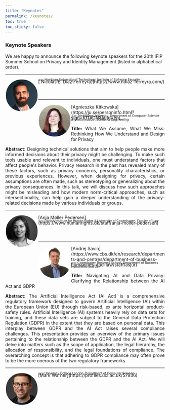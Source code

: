 ```yaml
---
title: "Keynotes"
permalink: /keynotes/
toc: true
toc_sticky: false
---
```


### Keynote Speakers
We are happy to announce the following keynote speakers for the 20th IFIP Summer School on Privacy and Identity Management (listed in alphabetical order).

<!-- ----------------------------------------------------- -->
<hr id="nicolas">
<img src="../assets/images/keynote_speakers/nicolas_diaz_ferreyra.jpg" alt=" Nicolás E. Díaz Ferreyra" style="float: left; width: 100px; height: 100px; position: relative; border: 2px solid white; -webkit-border-radius: 50px; -moz-border-radius: 50px; border-radius: 50px; overflow:hidden;"/>[ Nicolás E. Díaz Ferreyra](https://www.ndiaz-ferreyra.com/)
<p style="margin-top:-20px; font-size: 70%;">🇩🇪 Hamburg University of Technology, Institute of Software Security</p>
<!-- ----------------------------------------------------- -->
<hr style="margin-top: 1.5cm;" id="agnieszka">
<img src="../assets/images/keynote_speakers/agnieszka_kitkowska.jpg" alt="Agnieszka Kitkowska" style="float: left; width: 100px; height: 100px; position: relative; border: 2px solid white; -webkit-border-radius: 50px; -moz-border-radius: 50px; border-radius: 50px; overflow:hidden;"/>[Agnieszka Kitkowska](https://ju.se/personinfo.html?sign=KITAGN&lang=en)
<p style="margin-top:-20px; font-size: 70%;">🇸🇪 Jönköping University,  Department of Computer Science and Informatics , School of Engineering</p>
<p style="text-align: justify;"><strong>Title:</strong> What We Assume, What We Miss: Rethinking How We Understand and Design for Privacy</p>
<p style="text-align: justify;"><strong>Abstract:</strong> Designing technical solutions that aim to help people make more informed decisions about their privacy might be challenging. To make such tools usable and relevant to individuals, one must understand factors that affect people's behavior. Privacy research in the past has revealed many of these factors, such as privacy concerns, personality characteristics, or previous experiences. However, when designing for privacy, certain assumptions are often made, such as stereotyping or generalizing about the privacy consequences. In this talk, we will discuss how such approaches might be misleading and how modern norm-critical approaches, such as intersectionality, can help gain a deeper understanding of the privacy-related decisions made by various individuals or groups. </p>
<!-- ----------------------------------------------------- -->
<hr id="anja">
<img src="../assets/images/keynote_speakers/anja_moller_pedersen.jpg" alt="Anja Møller Pedersen" style="float: left; width: 100px; height: 100px; position: relative; border: 2px solid white; -webkit-border-radius: 50px; -moz-border-radius: 50px; border-radius: 50px; overflow:hidden;"/>[Anja Møller Pedersen](https://www.humanrights.dk/staff/anja-moller-pedersen)
<p style="margin-top:-20px; font-size: 70%;">🇩🇰 Danish Institute for Human Rights &amp; University of Copenhagen, Faculty of Law</p>
<!-- ----------------------------------------------------- -->
<hr style="margin-top: 1.5cm;" id="andrej">
<img src="../assets/images/keynote_speakers/andrej_savin.jpg" alt="Andrej Savin" style="float: left; width: 100px; height: 100px; position: relative; border: 2px solid white; -webkit-border-radius: 50px; -moz-border-radius: 50px; border-radius: 50px; overflow:hidden;"/>[Andrej Savin](https://www.cbs.dk/en/research/departments-and-centres/department-of-business-humanities-and-law/staff/asjur)
<p style="margin-top:-20px; font-size: 70%;">🇩🇰 Copenhagen Business School, Department of Business Humanities and Law</p>
<p style="text-align: justify;"><strong>Title:</strong> Navigating AI and Data Privacy: Clarifying the Relationship between the AI Act and GDPR
</p>
<p style="text-align: justify;"><strong>Abstract:</strong> The Artificial Intelligence Act (AI Act) is a comprehensive regulatory framework designed to govern Artificial Intelligence (AI) within the European Union (EU) through risk-based, ex ante horizontal product-safety rules. Artificial Intelligence (AI) systems heavily rely on data sets for training, and these data sets are subject to the General Data Protection Regulation (GDPR) in the extent that they are based on personal data. This interplay between GDPR and the AI Act raises several compliance challenges. This presentation provides an overview of the primary issues pertaining to the relationship between the GDPR and the AI Act. We will delve into matters such as the scope of application, the legal hierarchy, the allocation of responsibility, and the legal foundations of compliance. The overarching concept is that adhering to GDPR compliance may often prove to be the more onerous of the two regulatory frameworks. 
</p>
<!-- ----------------------------------------------------- -->
<hr id="mark">
<img src="../assets/images/keynote_speakers/mark_warner.jpg" alt="Mark Warner" style="float: left; width: 100px; height: 100px; position: relative; border: 2px solid white; -webkit-border-radius: 50px; -moz-border-radius: 50px; border-radius: 50px; overflow:hidden;"/>
[Mark Warner](https://profiles.ucl.ac.uk/57936)
<p style="margin-top:-20px; font-size: 70%;">🇬🇧 University College London, Department of Computer Science</p>
<!-- ----------------------------------------------------- -->